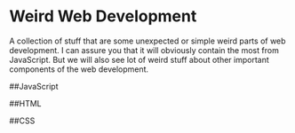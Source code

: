 # Weird Web Development

A collection of stuff that are some unexpected or simple weird parts of web development. I can assure you that it will obviously contain the most from JavaScript. But we will also see lot of weird stuff about other important components of the web development.

##JavaScript

##HTML

##CSS
